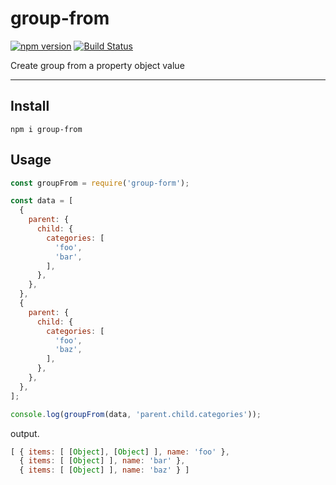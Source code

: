 # group-from

[![npm version](https://badge.fury.io/js/group-from.svg)](https://badge.fury.io/js/group-from)
[![Build Status](https://travis-ci.org/totora0155/group-from.svg?branch=master)](https://travis-ci.org/totora0155/group-from)

Create group from a property object value

---

## Install

```
npm i group-from
```

## Usage

```js
const groupFrom = require('group-form');

const data = [
  {
    parent: {
      child: {
        categories: [
          'foo',
          'bar',
        ],
      },
    },
  },
  {
    parent: {
      child: {
        categories: [
          'foo',
          'baz',
        ],
      },
    },
  },
];

console.log(groupFrom(data, 'parent.child.categories'));

```

output.

```js
[ { items: [ [Object], [Object] ], name: 'foo' },
  { items: [ [Object] ], name: 'bar' },
  { items: [ [Object] ], name: 'baz' } ]
```
